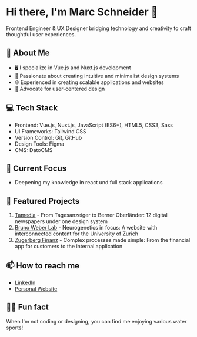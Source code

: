 # Hi there, I'm Marc Schneider 👋

Frontend Engineer & UX Designer bridging technology and creativity to craft thoughtful user experiences.

## 🚀 About Me
- 🖥️ I specialize in Vue.js and Nuxt.js development
- 🎨 Passionate about creating intuitive and minimalist design systems
- 🌐 Experienced in creating scalable applications and websites
- 👥 Advocate for user-centered design

## 💻 Tech Stack
- Frontend: Vue.js, Nuxt.js, JavaScript (ES6+), HTML5, CSS3, Sass
- UI Frameworks: Tailwind CSS
- Version Control: Git, GitHub
- Design Tools: Figma
- CMS: DatoCMS

## 🎯 Current Focus
- Deepening my knowledge in react und full stack applications

## 🌟 Featured Projects
1. [Tamedia](https://www.marcschneider.io/projekte/tamedia) - From Tagesanzeiger to Berner Oberländer: 12 digital newspapers under one design system
2. [Bruno Weber Lab](https://www.marcschneider.io/projekte/bruno-weber-lab) - Neurogenetics in focus: A website with interconnected content for the University of Zurich
3. [Zugerberg Finanz](https://www.marcschneider.io/projekte/zugerberg-finanz) - Complex processes made simple: From the financial app for customers to the internal application

## 📫 How to reach me
- [LinkedIn](https://www.linkedin.com/in/marc-m-schneider/)
- [Personal Website](https://www.marcschneider.io/)

## 🏄‍♂️ Fun fact
When I'm not coding or designing, you can find me enjoying various water sports!
